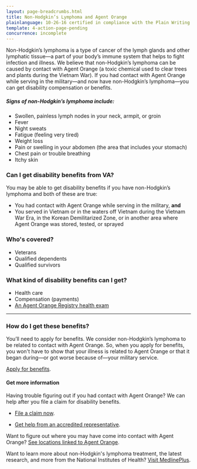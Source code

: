 ```yaml
---
layout: page-breadcrumbs.html
title: Non-Hodgkin’s Lymphoma and Agent Orange
plainlanguage: 10-26-16 certified in compliance with the Plain Writing Act
template: 4-action-page-pending
concurrence: incomplete
---
```


Non-Hodgkin’s lymphoma is a type of cancer of the lymph glands and other lymphatic tissue—a part of your body’s immune system that helps to fight infection and illness. We believe that non-Hodgkin’s lymphoma can be caused by contact with Agent Orange (a toxic chemical used to clear trees and plants during the Vietnam War). If you had contact with Agent Orange while serving in the military—and now have non-Hodgkin’s lymphoma—you can get disability compensation or benefits.

##### Signs of non-Hodgkin’s lymphoma include:

- Swollen, painless lymph nodes in your neck, armpit, or groin
- Fever
- Night sweats
- Fatigue (feeling very tired)
- Weight loss
- Pain or swelling in your abdomen (the area that includes your stomach)
- Chest pain or trouble breathing
- Itchy skin

<div class="call-out" markdown="1">

### Can I get disability benefits from VA?

You may be able to get disability benefits if you have non-Hodgkin’s lymphoma and both of these are true:
- You had contact with Agent Orange while serving in the military, **and**
- You served in Vietnam or in the waters off Vietnam during the Vietnam War Era, in the Korean Demilitarized Zone, or in another area where Agent Orange was stored, tested, or sprayed

### Who's covered?
- Veterans
- Qualified dependents
- Qualified survivors
</div>

### What kind of disability benefits can I get?

- Health care
- Compensation (payments)
- [An Agent Orange Registry health exam]( http://www.publichealth.va.gov/exposures/agentorange/benefits/registry-exam.asp)

-----

### How do I get these benefits?

You’ll need to apply for benefits. We consider non-Hodgkin’s lymphoma to be related to contact with Agent Orange. So, when you apply for benefits, you won't have to show that your illness is related to Agent Orange or that it began during—or got worse because of—your military service.

[Apply for benefits](https://www.vets.gov/disability-benefits/apply-for-benefits/).

#### Get more information

Having trouble figuring out if you had contact with Agent Orange? We can help after you file a claim for disability benefits. 

- [File a claim now](/disability-benefits/claims-process/).

- [Get help from an accredited representative](/disability-benefits/apply-for-benefits/help/).

Want to figure out where you may have come into contact with Agent Orange? [See locations linked to Agent Orange](/disability-benefits/conditions/exposure-to-hazardous-materials/agent-orange/).

Want to learn more about non-Hodgkin's lymphoma treatment, the latest research, and more from the National Institutes of Health? [Visit MedlinePlus](https://www.nlm.nih.gov/medlineplus/ency/article/000581.htm).
